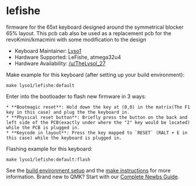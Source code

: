# lefishe

firmware for the 65xt keyboard designed around the symmetrical blocker 65% layout.
This pcb cab also be used as a replacement pcb for the revoKmini/kmacmini with some modification to the design

* Keyboard Maintainer: [Lyso1](https://github.com/lyso1)
* Hardware Supported: LeFishe, atmega32u4
* Hardware Availability: [/u/TheLysol_27](https://www.reddit.com/user/TheLysol_27)

Make example for this keyboard (after setting up your build environment):

    make lyso1/lefishe:default

Enter into the bootloader to flash new firmware in 3 ways:

	* **Bootmagic reset**: Hold down the key at (0,0) in the matrix(The F1 key in this case) and plug the the keyboard in. 
	* **Physical reset button**: Briefly press the button on the back and left side of the PCB(exactly under where the "2" key would be located) while the PCB is plugged in.
	* **Keycode in layout**: Press the key mapped to `RESET` (RALT + E in this case) while the keyboard is plugged in. 

Flashing example for this keyboard:

    make lyso1/lefishe:default:flash

See the [build environment setup](https://docs.qmk.fm/#/getting_started_build_tools) and the [make instructions](https://docs.qmk.fm/#/getting_started_make_guide) for more information. Brand new to QMK? Start with our [Complete Newbs Guide](https://docs.qmk.fm/#/newbs).
